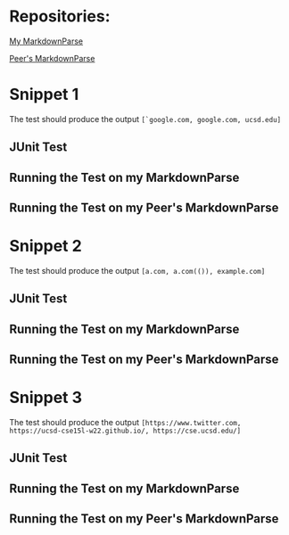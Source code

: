 # Repositories:

[My MarkdownParse](https://github.com/vumary/markdown-parse-lab-report-2)

[Peer's MarkdownParse](https://github.com/yi113/markdown-parse)

# Snippet 1

The test should produce the output ``[`google.com, google.com, ucsd.edu]``

## JUnit Test
## Running the Test on my MarkdownParse
## Running the Test on my Peer's MarkdownParse

# Snippet 2

The test should produce the output ``[a.com, a.com(()), example.com]``

## JUnit Test
## Running the Test on my MarkdownParse
## Running the Test on my Peer's MarkdownParse

# Snippet 3

The test should produce the output ``[https://www.twitter.com, https://ucsd-cse15l-w22.github.io/, https://cse.ucsd.edu/]``

## JUnit Test
## Running the Test on my MarkdownParse
## Running the Test on my Peer's MarkdownParse


